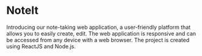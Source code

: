 # NoteIt
Introducing our note-taking web application, a user-friendly platform that allows you to easily create, edit. The web application is responsive and can be accessed from any device with a web browser. The project is created using ReactJS and Node.js.
